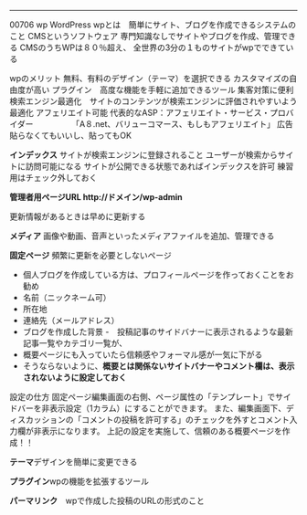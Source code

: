 ***
00706
wp WordPress
wpとは　簡単にサイト、ブログを作成できるシステムのこと
CMSというソフトウェア
専門知識なしでサイトやブログを作成、管理できる
CMSのうちWPは８０％超え、
全世界の3分の１ものサイトがwpでできている

wpのメリット
無料、有料のデザイン（テーマ）を選択できる
カスタマイズの自由度が高い
プラグイン　高度な機能を手軽に追加できるツール
集客対策に便利　検索エンジン最適化　サイトのコンテンツが検索エンジンに評価されやすいよう最適化
アフェリエイト可能
代表的なASP：アフェリエイト・サービス・プロバイダー
　　　　　「A８.net、バリューコマース、もしもアフェリエイト」
広告貼らなくてもいいし、貼ってもOK

**インデックス** サイトが検索エンジンに登録されること
ユーザーが検索からサイトに訪問可能になる
サイトが公開できる状態であればインデックスを許可
練習用はチェック外しておく

**管理者用ページURL http://ドメイン/wp-admin**

更新情報があるときは早めに更新する

**メディア** 画像や動画、音声といったメディアファイルを追加、管理できる

**固定ページ** 頻繁に更新を必要としないページ

- 個人ブログを作成している方は、プロフィールページを作っておくことをお勧め
- 名前（ニックネーム可）
- 所在地
- 連絡先（メールアドレス）
- ブログを作成した背景
-　投稿記事のサイドバナーに表示されるような最新記事一覧やカテゴリ一覧が、
- 概要ページにも入っていたら信頼感やフォーマル感が一気に下がる
- そうならないように、**概要とは関係ないサイトバナーやコメント欄は、表示されないように設定しておく**

設定の仕方
固定ページ編集画面の右側、ページ属性の「テンプレート」でサイドバーを非表示設定（1カラム）にすることができます。
また、編集画面下、ディスカッションの「コメントの投稿を許可する」のチェックを外すとコメント入力欄が非表示になります。
上記の設定を実施して、信頼のある概要ページを作成！！

**テーマ**デザインを簡単に変更できる

**プラグイン**wpの機能を拡張するツール　

**パーマリンク**　wpで作成した投稿のURLの形式のこと



